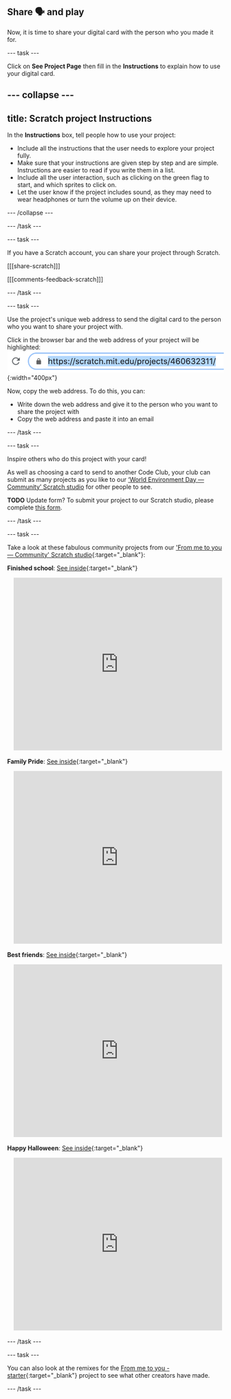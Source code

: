 ## Share 🗣️ and play

Now, it is time to share your digital card with the person who you made it for. 

--- task ---

Click on **See Project Page** then fill in the **Instructions** to explain how to use your digital card.

--- collapse ---
---
title: Scratch project Instructions
---

In the **Instructions** box, tell people how to use your project:
+ Include all the instructions that the user needs to explore your project fully. 
+ Make sure that your instructions are given step by step and are simple. Instructions are easier to read if you write them in a list.
+ Include all the user interaction, such as clicking on the green flag to start, and which sprites to click on. 
+ Let the user know if the project includes sound, as they may need to wear headphones or turn the volume up on their device.

--- /collapse ---

--- /task ---

--- task ---

If you have a Scratch account, you can share your project through Scratch.
 
[[[share-scratch]]]
 
[[[comments-feedback-scratch]]]

--- /task ---

--- task ---

Use the project's unique web address to send the digital card to the person who you want to share your project with.

Click in the browser bar and the web address of your project will be highlighted:
![Show web address](images/from-me-webaddress.png){:width="400px"}

Now, copy the web address. To do this, you can:
+ Write down the web address and give it to the person who you want to share the project with
+ Copy the web address and paste it into an email

--- /task ---

--- task ---

Inspire others who do this project with your card! 

As well as choosing a card to send to another Code Club, your club can submit as many projects as you like to our [‘World Environment Day — Community’ Scratch studio](https://scratch.mit.edu/studios/35028571) for other people to see. 

**TODO** Update form?
To submit your project to our Scratch studio, please complete [this form](https://form.raspberrypi.org/f/community-project-submissions).

--- /task ---

--- task ---

Take a look at these fabulous community projects from our ['From me to you — Community' Scratch studio](https://scratch.mit.edu/studios/28525955){:target="_blank"}:

**Finished school**: [See inside](https://scratch.mit.edu/projects/747905716/editor){:target="_blank"}
<div class="scratch-preview" style="margin-left: 15px;">
 <iframe src="https://scratch.mit.edu/projects/747905716/embed" allowtransparency="true" width="485" height="402" frameborder="0" scrolling="no" allowfullscreen></iframe>
</div>

**Family Pride**: [See inside](https://scratch.mit.edu/projects/747899510/editor){:target="_blank"}
<div class="scratch-preview" style="margin-left: 15px;">
 <iframe src="https://scratch.mit.edu/projects/747899510/embed" allowtransparency="true" width="485" height="402" frameborder="0" scrolling="no" allowfullscreen></iframe>
</div>

**Best friends**: [See inside](https://scratch.mit.edu/projects/747916089/editor){:target="_blank"}
<div class="scratch-preview" style="margin-left: 15px;">
 <iframe src="https://scratch.mit.edu/projects/747916089/embed" allowtransparency="true" width="485" height="402" frameborder="0" scrolling="no" allowfullscreen></iframe>
</div>

**Happy Halloween**: [See inside](https://scratch.mit.edu/projects/747982478/editor){:target="_blank"}
<div class="scratch-preview" style="margin-left: 15px;">
 <iframe src="https://scratch.mit.edu/projects/747982478/embed" allowtransparency="true" width="485" height="402" frameborder="0" scrolling="no" allowfullscreen></iframe>
</div>

--- /task ---

--- task ---

You can also look at the remixes for the [From me to you - starter](https://scratch.mit.edu/projects/744422715/remixes){:target="_blank"} project to see what other creators have made.

--- /task ---
